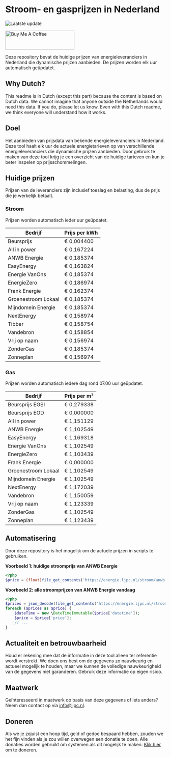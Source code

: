 # Stroom- en gasprijzen in Nederland

![Laatste update](https://img.shields.io/badge/laatste%20update-2024--02--04%2007%3A00%20CET-brightgreen)

<a href="https://www.buymeacoffee.com/Lars-" target="_blank"><img src="https://cdn.buymeacoffee.com/buttons/v2/default-orange.png" alt="Buy Me A Coffee" height="60" style="height: 60px !important;width: 217px !important;" ></a>

Deze repository bevat de huidige prijzen van energieleveranciers in Nederland die dynamische prijzen aanbieden. De prijzen worden elk uur automatisch geüpdatet.

## Why Dutch?

This readme is in Dutch (except this part) because the content is based on Dutch data. We cannot imagine that anyone outside the Netherlands would need this data. If you do, please let us know. Even with this Dutch readme, we think
everyone will understand how it works.

## Doel

Het aanbieden van prijsdata van bekende energieleveranciers in Nederland. Deze tool haalt elk uur de actuele energietarieven op van verschillende energieleveranciers die dynamische prijzen aanbieden. Door gebruik te maken van deze tool
krijg je een overzicht van de huidige tarieven en kun je beter inspelen op prijsschommelingen.

## Huidige prijzen

Prijzen van de leveranciers zijn inclusief toeslag en belasting, dus de prijs die je werkelijk betaalt.

### Stroom

Prijzen worden automatisch ieder uur geüpdatet.

 Bedrijf | Prijs per kWh 
---------|---------------
Beursprijs | € 0,004400
All in power | € 0,167224
ANWB Energie | € 0,185374
EasyEnergy | € 0,163824
Energie VanOns | € 0,185374
EnergieZero | € 0,186974
Frank Energie | € 0,162374
Groenestroom Lokaal | € 0,185374
Mijndomein Energie | € 0,185374
NextEnergy | € 0,158974
Tibber | € 0,158754
Vandebron | € 0,158854
Vrij op naam | € 0,156974
ZonderGas | € 0,185374
Zonneplan | € 0,156974


### Gas

Prijzen worden automatisch iedere dag rond 07.00 uur geüpdatet.

 Bedrijf | Prijs per m³ 
---------|--------------
Beursprijs EGSI | € 0,279338
Beursprijs EOD | € 0,000000
All in power | € 1,151129
ANWB Energie | € 1,102549
EasyEnergy | € 1,169318
Energie VanOns | € 1,102549
EnergieZero | € 1,103439
Frank Energie | € 0,000000
Groenestroom Lokaal | € 1,102549
Mijndomein Energie | € 1,102549
NextEnergy | € 1,172039
Vandebron | € 1,150059
Vrij op naam | € 1,123339
ZonderGas | € 1,102549
Zonneplan | € 1,123439


## Automatisering

Door deze repository is het mogelijk om de actuele prijzen in scripts te gebruiken.

**Voorbeeld 1: huidige stroomprijs van ANWB Energie**

```php
<?php
$price = (float)file_get_contents('https://energie.ljpc.nl/stroom/anwb-energie-nu.txt');

```

**Voorbeeld 2: alle stroomprijzen van ANWB Energie vandaag**

```php
<?php
$prices = json_decode(file_get_contents('https://energie.ljpc.nl/stroom/all-in-power-vandaag.json'),true);
foreach ($prices as $price) {
    $dateTime = new \DateTimeImmutable($price['datetime']);
    $price = $price['price'];
    // ...
}
```

## Actualiteit en betrouwbaarheid

Houd er rekening mee dat de informatie in deze tool alleen ter referentie wordt verstrekt. We doen ons best om de gegevens zo nauwkeurig en actueel mogelijk te houden, maar we kunnen de volledige nauwkeurigheid van de gegevens niet
garanderen. Gebruik deze informatie op eigen risico.

## Maatwerk

Geïnteresseerd in maatwerk op basis van deze gegevens of iets anders? Neem dan contact op
via [info@ljpc.nl](mailto:info@ljpc.nl?subject=Energie%20prijzen).

## Doneren

Als we je zojuist een hoop tijd, geld of gedoe bespaard hebben, zouden we het fijn vinden als je zou willen overwegen een
donatie te doen. Alle donaties worden gebruikt om systemen als dit mogelijk te
maken. [Klik hier](https://www.buymeacoffee.com/Lars-) om te doneren.
